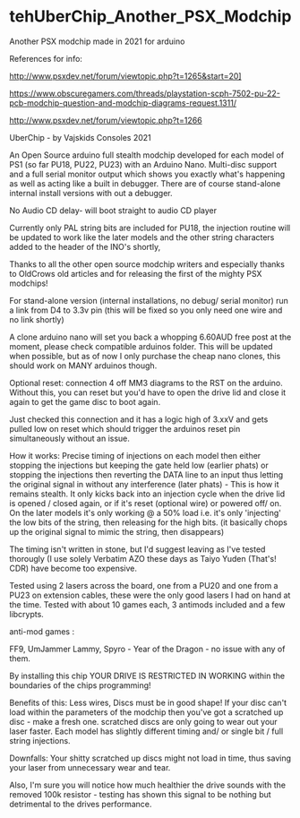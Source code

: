 # tehUberChip_Another_PSX_Modchip
Another PSX modchip made in 2021 for arduino

References for info: 

http://www.psxdev.net/forum/viewtopic.php?t=1265&start=20]

https://www.obscuregamers.com/threads/playstation-scph-7502-pu-22-pcb-modchip-question-and-modchip-diagrams-request.1311/
                        
http://www.psxdev.net/forum/viewtopic.php?t=1266 


UberChip - by Vajskids Consoles 2021

An Open Source arduino full stealth modchip developed for each model of PS1 (so far PU18, PU22, PU23) with an Arduino Nano. 
Multi-disc support and a full serial monitor output which shows you exactly what's
happening as well as acting like a built in debugger. There are of course stand-alone internal install versions with out a debugger.

No Audio CD delay- will boot straight to audio CD player

Currently only PAL string bits are included for PU18, the injection routine will be updated to work like the later models and
the other string characters added to the header of the INO's shortly,

Thanks to all the other open source modchip writers and especially thanks to OldCrows old articles and for
releasing the first of the mighty PSX modchips!

For stand-alone version (internal installations, no debug/ serial monitor) run a link from D4 to 3.3v pin (this will be fixed so you only need one wire and no link shortly)

A clone arduino nano will set you back a whopping 6.60AUD free post at the moment, please check compatible arduinos folder.
This will be updated when possible, but as of now I only purchase the cheap nano clones, this should work on MANY arduinos though.



Optional reset: connection 4 off MM3 diagrams to the RST on the arduino.
Without this, you can reset but you'd have to open the drive lid and close it again to get the game disc to boot again.

Just checked this connection and it has a logic high of 3.xxV and gets pulled low on reset which should trigger the arduinos reset
pin simultaneously without an issue.


How it works: Precise timing of injections on each model then either stopping the injections but keeping the gate
held low (earlier phats) or stopping the injections then reverting the DATA line to an input thus letting the original signal in without
any interference (later phats) - This is how it remains stealth. It only kicks back into an injection cycle when the drive lid is opened / closed again, or if it's reset (optional wire) or powered off/ on. On the later models it's only working @ a 50% load i.e. it's only 'injecting' the low bits of the string, then releasing for the high bits. (it basically chops up the original signal to mimic the string, then disappears)

The timing isn't written in stone, but I'd suggest leaving as I've tested thorougly (I use solely Verbatim AZO these days as Taiyo Yuden (That's! CDR) have become too expensive.

Tested using 2 lasers across the board, one from a PU20 and one from a PU23 on extension cables, these were the only good lasers I had on hand at the time.
Tested with about 10 games each, 3 antimods included and a few libcrypts.

anti-mod games :

FF9, UmJammer Lammy, Spyro - Year of the Dragon - no issue with any of them.

By installing this chip YOUR DRIVE IS RESTRICTED IN WORKING within the boundaries of the chips programming!

Benefits of this:
Less wires, Discs must be in good shape! If your disc can't load within the parameters of the modchip then you've got a scratched up disc - make a fresh one. scratched
discs are only going to wear out your laser faster. Each model has slightly different timing and/ or single bit / full string injections.

Downfalls:
Your shitty scratched up discs might not load in time, thus saving your laser from unnecessary wear and tear.

Also, I'm sure you will notice how much healthier the drive sounds with the removed 100k resistor - testing has shown this signal to be nothing but detrimental to the
drives performance.
